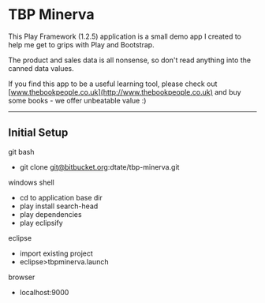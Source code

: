 
TBP Minerva
===========

This Play Framework (1.2.5) application is a small demo app I created to help me get to grips with Play and Bootstrap.

The product and sales data is all nonsense, so don't read anything into the canned data values.

If you find this app to be a useful learning tool, please check out [www.thebookpeople.co.uk](http://www.thebookpeople.co.uk) and buy some books - we offer unbeatable value :)

-----

Initial Setup
-------------

git bash

* git clone git@bitbucket.org:dtate/tbp-minerva.git

windows shell

* cd to application base dir
* play install search-head
* play dependencies
* play eclipsify

eclipse

* import existing project
* eclipse>tbpminerva.launch

browser

* localhost:9000
